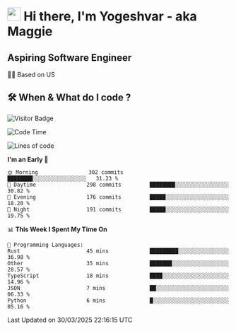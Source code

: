 <h1><img src="https://emojis.slackmojis.com/emojis/images/1531849430/4246/blob-sunglasses.gif?1531849430" width="30"/> Hi there, I'm Yogeshvar - aka Maggie</h1>

## Aspiring Software Engineer
🏂🏻  Based on US 

## 🛠 When & What do I code ?  

![Visitor Badge](https://visitor-badge.feriirawann.repl.co?username=yogeshvar&repo=yogeshvar&label=Visitors&style=plastic&color=%23457BFF&contentType=svg)

<!--START_SECTION:waka-->
![Code Time](http://img.shields.io/badge/Code%20Time-2%2C924%20hrs%2024%20mins-blue)

![Lines of code](https://img.shields.io/badge/From%20Hello%20World%20I%27ve%20Written-3.9%20million%20lines%20of%20code-blue)

**I'm an Early 🐤** 

```text
🌞 Morning                302 commits         ████████░░░░░░░░░░░░░░░░░   31.23 % 
🌆 Daytime                298 commits         ████████░░░░░░░░░░░░░░░░░   30.82 % 
🌃 Evening                176 commits         █████░░░░░░░░░░░░░░░░░░░░   18.20 % 
🌙 Night                  191 commits         █████░░░░░░░░░░░░░░░░░░░░   19.75 % 
```


📊 **This Week I Spent My Time On** 

```text
💬 Programming Languages: 
Rust                     45 mins             █████████░░░░░░░░░░░░░░░░   36.98 % 
Other                    35 mins             ███████░░░░░░░░░░░░░░░░░░   28.57 % 
TypeScript               18 mins             ████░░░░░░░░░░░░░░░░░░░░░   14.96 % 
JSON                     7 mins              ██░░░░░░░░░░░░░░░░░░░░░░░   06.33 % 
Python                   6 mins              █░░░░░░░░░░░░░░░░░░░░░░░░   05.16 % 
```


 Last Updated on 30/03/2025 22:16:15 UTC
<!--END_SECTION:waka-->
